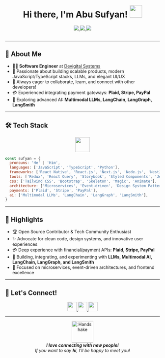 <!-- Profile README for Abu Sufyan -->

<div align="center">

<h1>Hi there, I'm Abu Sufyan! <img src="https://media.giphy.com/media/mGcNjsfWAjY5AEZNw6/giphy.gif" width="40"></h1>

<a href="https://www.linkedin.com/in/muhammadabusufyan/">
  <img src="https://img.shields.io/badge/-LinkedIn-0077B5?style=for-the-badge&logo=linkedin&logoColor=white">
</a>
<a href="https://github.com/sufyan468">
  <img src="https://img.shields.io/github/followers/sufyan468?label=GitHub&style=for-the-badge&logo=github">
</a>
<a href="mailto:muhammadabusufyan468@gmail.com">
  <img src="https://img.shields.io/badge/Email-D14836?style=for-the-badge&logo=gmail&logoColor=white">
</a>
<br /><br />

</div>

---

## 🚀 About Me

- 🧑‍💻 **Software Engineer** at [Devigital Systems](https://www.linkedin.com/company/devigital-systems/mycompany/)
- 🌱 Passionate about building scalable products, modern JavaScript/TypeScript stacks, LLMs, and elegant UI/UX
- 🤝 Always eager to collaborate, learn, and connect with other developers!
- 💳 Experienced integrating payment gateways: **Plaid, Stripe, PayPal**
- 🤖 Exploring advanced AI: **Multimodal LLMs, LangChain, LangGraph, LangSmith**

---

## 🛠️ Tech Stack

<div align="center">

<img src="https://skillicons.dev/icons?i=js,ts,react,redux,nextjs,nodejs,nestjs,docker,kafka,tailwind,bootstrap,storybook,jest,styledcomponents,python" height="48" />

</div>

```javascript
const sufyan = {
  pronouns: 'He' | 'Him',
  languages: ['JavaScript', 'TypeScript', 'Python'],
  frameworks: ['React Native', 'React.js', 'Next.js', 'Node.js', 'NestJS'],
  tools: ['Redux', 'React Query', 'Storybook', 'Styled Components', 'Jest', 'Docker', 'Kafka'],
  css: ['Tailwind CSS', 'Bootstrap', 'Skeleton', 'Magic', 'Animate'],
  architecture: ['Microservices', 'Event-driven', 'Design System Patterns'],
  payments: ['Plaid', 'Stripe', 'PayPal'],
  ai: ['Multimodal LLMs', 'LangChain', 'LangGraph', 'LangSmith'],
}
```

---

## 🌟 Highlights

- 🏆 Open Source Contributor & Tech Community Enthusiast
- ✨ Advocate for clean code, design systems, and innovative user experiences
- 💳 Deep experience with financial/payment APIs: **Plaid, Stripe, PayPal**
- 🤖 Building, integrating, and experimenting with **LLMs, Multimodal AI, LangChain, LangGraph, and LangSmith**
- 🎯 Focused on microservices, event-driven architectures, and frontend excellence

---

## 🤝 Let's Connect!

<div align="center">

<a href="https://www.linkedin.com/in/muhammadabusufyan/">
  <img src="https://img.shields.io/badge/LinkedIn-blue?style=flat&logo=linkedin" height="30">
</a>
<a href="mailto:muhammadabusufyan468@gmail.com">
  <img src="https://img.shields.io/badge/Email-D14836?style=flat&logo=gmail&logoColor=white" height="30">
</a>
<a href="https://github.com/sufyan468">
  <img src="https://img.shields.io/badge/GitHub-181717?style=flat&logo=github&logoColor=white" height="30">
</a>

</div>

---

<div align="center">
  <img src="https://media.giphy.com/media/LnQjpWaON8nhr21vNW/giphy.gif" width="70" alt="Handshake" />
  <br/>
  <em>
    <b>I love connecting with new people!</b><br>
    If you want to say <b>hi</b>, I'll be happy to meet you!
  </em>
</div>
